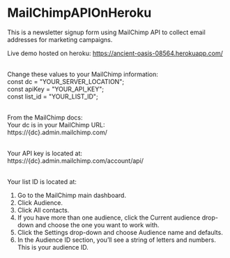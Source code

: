 # MailChimpAPIOnHeroku

This is a newsletter signup form using MailChimp API to collect email addresses for marketing campaigns.<br />

Live demo hosted on heroku:
https://ancient-oasis-08564.herokuapp.com/<br /><br />

Change these values to your MailChimp information:<br />
const dc = "YOUR_SERVER_LOCATION";<br />
const apiKey = "YOUR_API_KEY";<br />
const list_id = "YOUR_LIST_ID"; <br /><br />

From the MailChimp docs:<br />
Your dc is in your MailChimp URL:<br />
https://{dc}.admin.mailchimp.com/<br /><br />

Your API key is located at:<br />
https://{dc}.admin.mailchimp.com/account/api/<br /><br />

Your list ID is located at:
1) Go to the MailChimp main dashboard.
2) Click Audience.
3) Click All contacts.
4) If you have more than one audience, click the Current audience drop-down and choose the one you want to work with.
5) Click the Settings drop-down and choose Audience name and defaults.
6) In the Audience ID section, you’ll see a string of letters and numbers. This is your audience ID.
